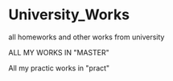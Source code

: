 # University_Works
all homeworks and other works from university

ALL MY WORKS IN "MASTER"

All my practic works in "pract"

